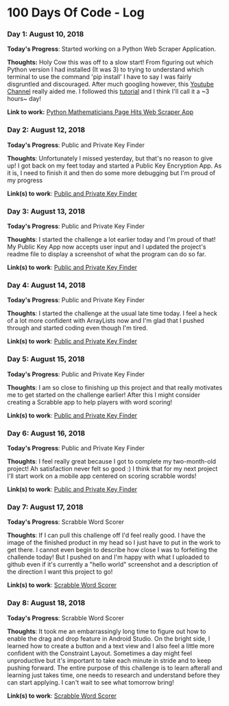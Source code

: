 # 100 Days Of Code - Log

### Day 1: August 10, 2018

**Today's Progress**: Started working on a Python Web Scraper Application.

**Thoughts:** Holy Cow this was off to a slow start! From figuring out which Python version I had installed (It was 3) to trying to understand which terminal to use the command 'pip install' I have to say I was fairly disgruntled and discouraged. After much googling however, this [Youtube Channel](https://www.youtube.com/watch?v=V_ACbv4329E) really aided me. I followed this [tutorial](https://realpython.com/python-web-scraping-practical-introduction/) and I think I'll call it a ~3 hours~ day! 

**Link to work:** [Python Mathematicians Page Hits Web Scraper App](https://github.com/KStupart/Python-Web-Scraper-App)

### Day 2: August 12, 2018 

**Today's Progress**: Public and Private Key Finder

**Thoughts**: Unfortunately I missed yesterday, but that's no reason to give up! I got back on my feet today and started a Public Key Encryption App. As it is, I need to finish it and then do some more debugging but I'm proud of my progress

**Link(s) to work**: [Public and Private Key Finder](https://github.com/KStupart/Public-And-Private-Key-Finder)

### Day 3: August 13, 2018 

**Today's Progress**: Public and Private Key Finder

**Thoughts**: I started the challenge a lot earlier today and I'm proud of that! My Public Key App now accepts user input and I updated the project's readme file to display a screenshot of what the program can do so far.

**Link(s) to work**: [Public and Private Key Finder](https://github.com/KStupart/Public-And-Private-Key-Finder)

### Day 4: August 14, 2018 

**Today's Progress**: Public and Private Key Finder

**Thoughts**: I started the challenge at the usual late time today. I feel a heck of a lot more confident with ArrayLists now and I'm glad that I pushed through and started coding even though I'm tired.

**Link(s) to work**: [Public and Private Key Finder](https://github.com/KStupart/Public-And-Private-Key-Finder)

### Day 5: August 15, 2018 

**Today's Progress**: Public and Private Key Finder

**Thoughts**: I am so close to finishing up this project and that really motivates me to get started on the challenge earlier! After this I might consider creating a Scrabble app to help players with word scoring!

**Link(s) to work**: [Public and Private Key Finder](https://github.com/KStupart/Public-And-Private-Key-Finder)

### Day 6: August 16, 2018 

**Today's Progress**: Public and Private Key Finder

**Thoughts**: I feel really great because I got to complete my two-month-old project! Ah satisfaction never felt so good :) I think that for my next project I'll start work on a mobile app centered on scoring scrabble words!

**Link(s) to work**: [Public and Private Key Finder](https://github.com/KStupart/Public-And-Private-Key-Finder)

### Day 7: August 17, 2018 

**Today's Progress**: Scrabble Word Scorer

**Thoughts**: If I can pull this challenge off I'd feel really good. I have the image of the finished product in my head so I just have to put in the work to get there. I cannot even begin to describe how close I was to forfeiting the challende today! But I pushed on and I'm happy with what I uploaded to github even if it's currently a "hello world" screenshot and a description of the direction I want this project to go!

**Link(s) to work**: [Scrabble Word Scorer](https://github.com/KStupart/ScrabbleWordScorer)

### Day 8: August 18, 2018 

**Today's Progress**: Scrabble Word Scorer

**Thoughts**: It took me an embarrassingly long time to figure out how to enable the drag and drop feature in Android Studio. On the bright side, I learned how to create a button and a text view and I also feel a little more confident with the Constraint Layout. Sometimes a day might feel unproductive but it's important to take each minute in stride and to keep pushing forward. The entire purpose of this challenge is to learn afterall and learning just takes time, one needs to research and understand before they can start applying. I can't wait to see what tomorrow bring!

**Link(s) to work**: [Scrabble Word Scorer](https://github.com/KStupart/ScrabbleWordScorer)
